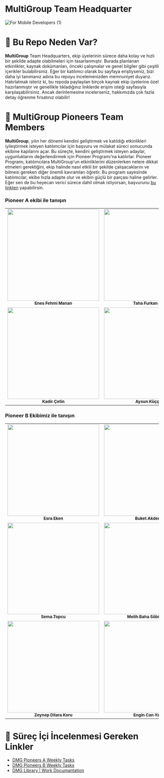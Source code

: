 # MultiGroup Team Headquarter

![For Mobile Developers (1)](https://github.com/user-attachments/assets/d176f6b2-f64a-4722-b261-7cd900c031da)

# 🧠 Bu Repo Neden Var?

**MultiGroup** Team Headquarters, ekip üyelerinin sürece daha kolay ve hızlı bir şekilde adapte olabilmeleri için tasarlanmıştır. Burada planlanan etkinlikler, kaynak dokümanları, önceki çalışmalar ve genel bilgiler gibi çeşitli içerikler bulabilirsiniz. Eğer bir katılımcı olarak bu sayfaya eriştiyseniz, bizi daha iyi tanımanız adına bu repoyu incelemenizden memnuniyet duyarız. Hatırlatmak isteriz ki, bu repoda paylaşılan birçok kaynak ekip üyelerine özel hazırlanmıştır ve genellikle tıkladığınız linklerde erişim isteği sayfasıyla karşılaşabilirsiniz. Ancak derinlemesine incelerseniz, hakkımızda çok fazla detay öğrenme fırsatınız olabilir!

# 🌟 MultiGroup Pioneers Team Members

**MultiGroup**, yılın her dönemi kendini geliştirmek ve katıldığı etkinlikleri iyileştirmek isteyen katılımcılar için başvuru ve mülakat süreci sonucunda ekibine kapılarını açar. Bu süreçte, kendini geliştirmek isteyen adaylar, uygunluklarını değerlendirmek için Pioneer Programı'na katılırlar. Pioneer Programı, katılımcılara MultiGroup'un etkinliklerini düzenlerken nelere dikkat etmeleri gerektiğini, ekip halinde nasıl etkili bir şekilde çalışacaklarını ve bilmesi gereken diğer önemli kavramları öğretir. Bu program sayesinde katılımcılar, ekibe hızla adapte olur ve ekibin güçlü bir parçası haline gelirler. Eğer sen de bu heyecan verici sürece dahil olmak istiyorsan, başvurunu [bu linkten](https://forms.gle/eDaNGhWe98qLiiVM7) yapabilirsin. 

### Pioneer A ekibi ile tanışın

<table>
  <tr>
    <td align="center"><a href="https://www.linkedin.com/in/enesfehmimanan/"><img src="https://media.licdn.com/dms/image/v2/D4D03AQEYP8H1RAV7tQ/profile-displayphoto-shrink_400_400/profile-displayphoto-shrink_400_400/0/1700500125459?e=1736380800&v=beta&t=jpo_aaYJh7AZLu2NOMLpCli1qQS3Mt4njoV5-dTIfh0" width="300px;" alt=""/><br /><sub><b>Enes Fehmi Manan</b></sub></a><br /></td>
    <td align="center"><a href="https://www.linkedin.com/in/tahafurkansen/"><img src="https://media.licdn.com/dms/image/v2/D4D03AQGX8DXWFVI_lA/profile-displayphoto-shrink_400_400/profile-displayphoto-shrink_400_400/0/1718214787618?e=1736380800&v=beta&t=_Lr1-jKsiWxJVauZSpK4hNehz_S5-cayfHcy8mFTD0M" width="300px;" alt=""/><br /><sub><b>Taha Furkan Şen</b></sub></a><br /></td>
    <td align="center"><a href="https://www.linkedin.com/in/zehratunckol/"><img src="https://media.licdn.com/dms/image/v2/D4D03AQEvhX7xZbC0MQ/profile-displayphoto-shrink_400_400/profile-displayphoto-shrink_400_400/0/1702587433553?e=1737590400&v=beta&t=0a6_2s8-PNvilewt-d_ymOBFOWcAyj8OYVuOEuAi6Mg"300px;" alt=""/><br /><sub><b>Zehra TUNÇKOL</b></sub></a><br /></td>
  </tr>
    <tr>
    <td align="center"><a href="https://www.linkedin.com/in/kadir-%C3%A7etin-961124189/"><img src="https://media.licdn.com/dms/image/v2/D4D03AQGKEEo-MPv1hw/profile-displayphoto-shrink_400_400/profile-displayphoto-shrink_400_400/0/1703701577861?e=1736380800&v=beta&t=_4Be1gYQVCgzRVEN-fVSAMJesoprXak53hQoOKPi3sc" width="300px;" alt=""/><br /><sub><b>Kadir Çetin</b></sub></a><br /></td>
    <td align="center"><a href="https://www.linkedin.com/in/aysunkuccuk/"><img src="https://media.licdn.com/dms/image/v2/D4D03AQFAUTpdxC_KKg/profile-displayphoto-shrink_400_400/profile-displayphoto-shrink_400_400/0/1684835836372?e=1736380800&v=beta&t=zlorxQ8CI7D5k9oVzLfvVV7-NtFoKx7q-bSRxQaPuDE" width="300px;" alt=""/><br /><sub><b>Aysun Küççük</b></sub></a><br /></td>
    <td align="center"><a href="https://www.linkedin.com/in/talha-berkay-eren-1b9158225//"><img src="https://media.licdn.com/dms/image/v2/D5603AQFtXFiN0w4k6g/profile-displayphoto-shrink_400_400/profile-displayphoto-shrink_400_400/0/1684581326057?e=1736380800&v=beta&t=iAYzwEekILCN7FlSVFV3yPt583yzIJXflOSHjceh4Go" width="300px;" alt=""/><br /><sub><b>Talha Berkay Eren</b></sub></a><br /></td>
  </tr>
</table>

### Pioneer B Ekibimiz ile tanışın
<table>
  <tr>
    <td align="center"><a href="https://www.linkedin.com/in/esra-eken-5a8549135/"><img src="https://media.licdn.com/dms/image/v2/D4D03AQFhCFxa4lFj1g/profile-displayphoto-shrink_400_400/B4DZOTTtxXHcAg-/0/1733343239674?e=1738800000&v=beta&t=q_Zdn6Z4pgxRnzBtP498kh0mMX5Vb5aDcWaSnN8XLLY" width="300px;" alt=""/><br /><sub><b>Esra Eken</b></sub></a><br /></td>
    <td align="center"><a href="https://www.linkedin.com/in/buket-akdemir-bukakd/"><img src="https://media.licdn.com/dms/image/v2/D5603AQGSeiGw_BBtdA/profile-displayphoto-shrink_400_400/profile-displayphoto-shrink_400_400/0/1718297291774?e=1737590400&v=beta&t=ohPkkV6lI6k59cQjvBeL9234xqcVlkU9f0s3vx8aDNk" width="300px;" alt=""/><br /><sub><b>Buket Akdemir</b></sub></a><br /></td>
    <td align="center"><a href="https://www.linkedin.com/in/murat-mert-%C5%9Fenkaya-21a793246/"><img src="https://media.licdn.com/dms/image/v2/D4D35AQHLenIe7BS2Dg/profile-framedphoto-shrink_400_400/profile-framedphoto-shrink_400_400/0/1704979126090?e=1734159600&v=beta&t=qxo4oEz0G7Zvd7K5LUwSBV3ZVDYfvkVVXd75Y9rC0SE" width="300px;" alt=""/><br /><sub><b>Murat Mert Şenkaya</b></sub></a><br /></td>
     </tr>
    <tr>
    <td align="center"><a href="https://www.linkedin.com/in/sema-topcu-7a73a91b8/"><img src="https://media.licdn.com/dms/image/v2/D4D03AQEoWnUgtCNzIA/profile-displayphoto-shrink_400_400/profile-displayphoto-shrink_400_400/0/1729805337348?e=1735776000&v=beta&t=56by5nxlgtWWr64qrc0jmqAaLrqD-QqcMt_8novc0OA" width="300px;" alt=""/><br /><sub><b>Sema Topcu</b></sub></a><br /></td>
    <td align="center"><a href="https://www.linkedin.com/in/melih-baha-s%C3%B6b%C3%BCcoval%C4%B1-8339931b3/"><img src="https://media.licdn.com/dms/image/v2/D4D03AQEp8SLSHI9hPA/profile-displayphoto-shrink_400_400/profile-displayphoto-shrink_400_400/0/1665769176412?e=1737590400&v=beta&t=2NSmTWDYOKxQBtxqi_L8B2EmRlrdJwPp7MnSduA5VjY" width="300px;" alt=""/><br /><sub><b>Melih Baha Söbücovalı</b></sub></a><br /></td>
    <td align="center"><a href="https://www.linkedin.com/in/ozlembasabakar/"><img src="https://media.licdn.com/dms/image/v2/D4D03AQHE19VTMIsnVw/profile-displayphoto-shrink_400_400/profile-displayphoto-shrink_400_400/0/1679145799562?e=1736380800&v=beta&t=rOQb7pniJNoQftOHbaY4PYGadHoMQdWpRIHESoeAjCQ" width="300px;" alt=""/><br /><sub><b>Özlem Başabakar</b></sub></a><br /></td>
    </tr>
   <tr>
   <td align="center"><a href="https://www.linkedin.com/in/zeynep-dilara-koru-961a061b9/"><img src="https://media.licdn.com/dms/image/v2/C4E03AQEUFIHPG572Xw/profile-displayphoto-shrink_400_400/profile-displayphoto-shrink_400_400/0/1646651738314?e=1738800000&v=beta&t=jVqrMH1ozy58_3lVT3GJJerVJ7sdIC6SQoPJgUSMSt0" width="300px;" alt=""/><br /><sub><b>Zeynep Dilara Koru</b></sub></a><br /></td>
    <td align="center"><a href="https://www.linkedin.com/in/engin-can-yakar-17394225a/"><img src="https://media.licdn.com/dms/image/v2/D4D35AQGPSArFrAp5mw/profile-framedphoto-shrink_400_400/profile-framedphoto-shrink_400_400/0/1702326256396?e=1734159600&v=beta&t=3qnZeuyaC37XHkTglG1pjFSVMNwfxVZ9JcBRWqxbVGM" width="300px;" alt=""/><br /><sub><b>Engin Can Yakar</b></sub></a><br /></td>
    </tr>
</table>

# 📌 Süreç İçi İncelenmesi Gereken Linkler

- [DMG Pioneers A Weekly Tasks](https://github.com/Developer-MultiGroup/MultiGroup.hq/wiki/Pioneer-A-Team-Tasks)
- [DMG Pioneers B Weekly Tasks](https://github.com/Developer-MultiGroup/MultiGroup.hq/wiki/Pioneer-B-Team-Tasks)
- [DMG Library | Work Documantation](https://github.com/Developer-MultiGroup/MultiGroup.hq/wiki/DMG-Library-%7C-Work-Documantation)
 
